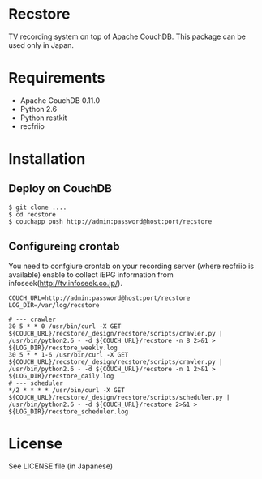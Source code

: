 # Recstore

TV recording system on top of Apache CouchDB. This package can be used only in Japan.

# Requirements

- Apache CouchDB 0.11.0
- Python 2.6 
- Python restkit
- recfriio

# Installation
## Deploy on CouchDB

    $ git clone ....
    $ cd recstore
    $ couchapp push http://admin:password@host:port/recstore

## Configureing crontab

You need to confgiure crontab on your recording server (where recfriio is available) enable to collect iEPG information from infoseek(http://tv.infoseek.co.jp/).

    COUCH_URL=http://admin:password@host:port/recstore
    LOG_DIR=/var/log/recstore
    
    # --- crawler
    30 5 * * 0 /usr/bin/curl -X GET ${COUCH_URL}/recstore/_design/recstore/scripts/crawler.py | /usr/bin/python2.6 - -d ${COUCH_URL}/recstore -n 8 2>&1 > ${LOG_DIR}/recstore_weekly.log
    30 5 * * 1-6 /usr/bin/curl -X GET ${COUCH_URL}/recstore/_design/recstore/scripts/crawler.py | /usr/bin/python2.6 - -d ${COUCH_URL}/recstore -n 1 2>&1 > ${LOG_DIR}/recstore_daily.log
    # --- scheduler
    */2 * * * * /usr/bin/curl -X GET ${COUCH_URL}/recstore/_design/recstore/scripts/scheduler.py | /usr/bin/python2.6 - -d ${COUCH_URL}/recstore 2>&1 > ${LOG_DIR}/recstore_scheduler.log


# License

See LICENSE file (in Japanese)
